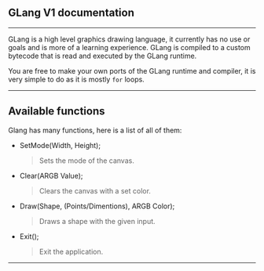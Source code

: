 ﻿## GLang V1 documentation

<hr/>

GLang is a high level graphics drawing language, it currently has no use or goals and is more of a learning experience. GLang is compiled to a custom bytecode that is read and executed by the GLang runtime.

You are free to make your own ports of the GLang runtime and compiler, it is very simple to do as it is mostly ``for`` loops.

<hr/>

## Available functions

Glang has many functions, here is a list of all of them:

- SetMode(Width, Height);
	> Sets the mode of the canvas.
- Clear(ARGB Value);
	> Clears the canvas with a set color.
- Draw(Shape, (Points/Dimentions), ARGB Color);
    > Draws a shape with the given input.
- Exit();
    > Exit the application.

<hr/>